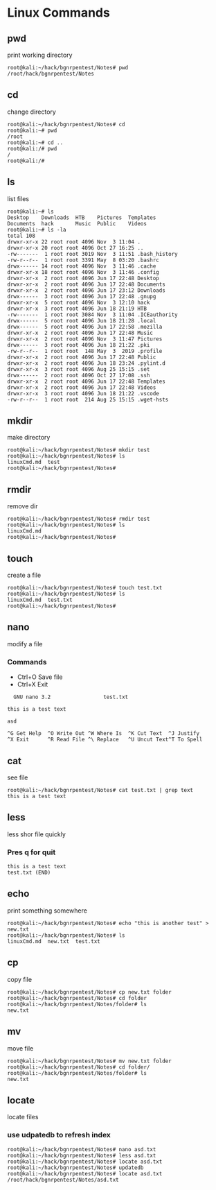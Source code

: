 # Linux Commands
## pwd
print working directory 
```shell
root@kali:~/hack/bgnrpentest/Notes# pwd
/root/hack/bgnrpentest/Notes
```
## cd
change directory
```shell
root@kali:~/hack/bgnrpentest/Notes# cd 
root@kali:~# pwd
/root
root@kali:~# cd ..
root@kali:/# pwd
/
root@kali:/# 
```
## ls
list files
```shell
root@kali:~# ls
Desktop    Downloads  HTB    Pictures  Templates
Documents  hack       Music  Public    Videos
root@kali:~# ls -la
total 108
drwxr-xr-x 22 root root 4096 Nov  3 11:04 .
drwxr-xr-x 20 root root 4096 Oct 27 16:25 ..
-rw-------  1 root root 3019 Nov  3 11:51 .bash_history
-rw-r--r--  1 root root 3391 May  8 03:20 .bashrc
drwx------ 14 root root 4096 Nov  3 11:46 .cache
drwxr-xr-x 18 root root 4096 Nov  3 11:46 .config
drwxr-xr-x  2 root root 4096 Jun 17 22:48 Desktop
drwxr-xr-x  2 root root 4096 Jun 17 22:48 Documents
drwxr-xr-x  2 root root 4096 Jun 17 23:12 Downloads
drwx------  3 root root 4096 Jun 17 22:48 .gnupg
drwxr-xr-x  5 root root 4096 Nov  3 12:10 hack
drwxr-xr-x  3 root root 4096 Jun 18 21:19 HTB
-rw-------  1 root root 3084 Nov  3 11:04 .ICEauthority
drwx------  5 root root 4096 Jun 18 21:28 .local
drwx------  5 root root 4096 Jun 17 22:58 .mozilla
drwxr-xr-x  2 root root 4096 Jun 17 22:48 Music
drwxr-xr-x  2 root root 4096 Nov  3 11:47 Pictures
drwx------  3 root root 4096 Jun 18 21:22 .pki
-rw-r--r--  1 root root  148 May  3  2019 .profile
drwxr-xr-x  2 root root 4096 Jun 17 22:48 Public
drwxr-xr-x  2 root root 4096 Jun 18 23:24 .pylint.d
drwxr-xr-x  3 root root 4096 Aug 25 15:15 .set
drwx------  2 root root 4096 Oct 27 17:08 .ssh
drwxr-xr-x  2 root root 4096 Jun 17 22:48 Templates
drwxr-xr-x  2 root root 4096 Jun 17 22:48 Videos
drwxr-xr-x  3 root root 4096 Jun 18 21:22 .vscode
-rw-r--r--  1 root root  214 Aug 25 15:15 .wget-hsts
```
## mkdir
make directory
```shell
root@kali:~/hack/bgnrpentest/Notes# mkdir test
root@kali:~/hack/bgnrpentest/Notes# ls
linuxCmd.md  test
root@kali:~/hack/bgnrpentest/Notes# 
```

## rmdir
remove dir
```shell
root@kali:~/hack/bgnrpentest/Notes# rmdir test
root@kali:~/hack/bgnrpentest/Notes# ls
linuxCmd.md
root@kali:~/hack/bgnrpentest/Notes# 
```
## touch
create a file
```shell
root@kali:~/hack/bgnrpentest/Notes# touch test.txt
root@kali:~/hack/bgnrpentest/Notes# ls
linuxCmd.md  test.txt
root@kali:~/hack/bgnrpentest/Notes# 
```

## nano
modify a file
### Commands
- Ctrl+O Save file
- Ctrl+X Exit

```shell
  GNU nano 3.2                 test.txt                           

this is a test text

asd

^G Get Help  ^O Write Out ^W Where Is  ^K Cut Text  ^J Justify
^X Exit      ^R Read File ^\ Replace   ^U Uncut Text^T To Spell
```

## cat
see file
```shell
root@kali:~/hack/bgnrpentest/Notes# cat test.txt | grep text
this is a test text
```
## less
less shor file quickly
### Pres q for quit
```shell
this is a test text
test.txt (END)
```

## echo
print something somewhere
```shell
root@kali:~/hack/bgnrpentest/Notes# echo "this is another test" > new.txt
root@kali:~/hack/bgnrpentest/Notes# ls
linuxCmd.md  new.txt  test.txt
```
## cp
copy file
```shell
root@kali:~/hack/bgnrpentest/Notes# cp new.txt folder
root@kali:~/hack/bgnrpentest/Notes# cd folder
root@kali:~/hack/bgnrpentest/Notes/folder# ls
new.txt
```

## mv
move file
```shell
root@kali:~/hack/bgnrpentest/Notes# mv new.txt folder
root@kali:~/hack/bgnrpentest/Notes# cd folder/
root@kali:~/hack/bgnrpentest/Notes/folder# ls
new.txt
```
## locate
locate files
### use udpatedb to refresh index
```shel
root@kali:~/hack/bgnrpentest/Notes# nano asd.txt
root@kali:~/hack/bgnrpentest/Notes# less asd.txt 
root@kali:~/hack/bgnrpentest/Notes# locate asd.txt
root@kali:~/hack/bgnrpentest/Notes# updatedb
root@kali:~/hack/bgnrpentest/Notes# locate asd.txt
/root/hack/bgnrpentest/Notes/asd.txt
```









